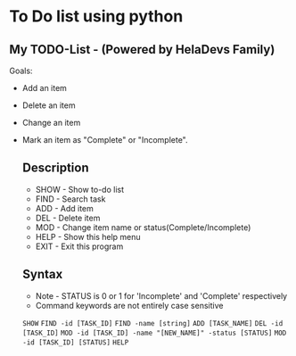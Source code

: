 # To Do list using python

My TODO-List - (Powered by HelaDevs Family)
-------------------------------------------
Goals:
* Add an item
* Delete an item
* Change an item
* Mark an item as "Complete" or "Incomplete".


    Description
    -----------
    * SHOW      -   Show to-do list
    * FIND      -   Search task
    * ADD       -   Add item
    * DEL       -   Delete item
    * MOD       -   Change item name or status(Complete/Incomplete)
    * HELP      -   Show this help menu
    * EXIT      -   Exit this program
    
    Syntax
    ------
    * Note - STATUS is 0 or 1 for 'Incomplete' and 'Complete' respectively
    * Command keywords are not entirely case sensitive
             
    `SHOW`
    `FIND -id [TASK_ID]`
    `FIND -name [string]`
    `ADD [TASK_NAME]`
    `DEL -id [TASK_ID]`
    `MOD -id [TASK_ID] -name "[NEW_NAME]" -status [STATUS]`
    `MOD -id [TASK_ID] [STATUS]`
    `HELP`
